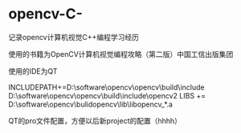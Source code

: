# opencv-C-
记录opencv计算机视觉C++编程学习经历

使用的书籍为OpenCV计算机视觉编程攻略（第二版）中国工信出版集团

使用的IDE为QT

INCLUDEPATH+=D:\software\opencv\opencv\build\include
             D:\software\opencv\opencv\build\include\opencv2
LIBS += D:\software\opencv\bulidopencv\lib\libopencv_*.a

QT的pro文件配置，方便以后新project的配置（hhhh）
